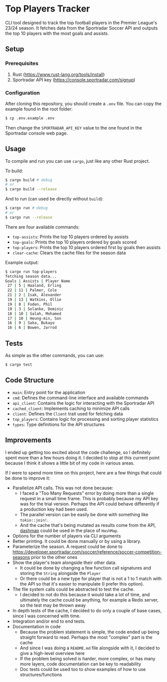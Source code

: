 # Top Players Tracker

CLI tool designed to track the top football players in the Premier League's 23/24 season. It fetches data from the Sportradar Soccer API and outputs the top 10 players with the most goals and assists.

## Setup

### Prerequisites

1. Rust (https://www.rust-lang.org/tools/install)
2. Sportradar API key (https://console.sportradar.com/signup)

### Configuration

After cloning this repository, you should create a `.env` file. You can copy the example found in the root folder:

```bash
$ cp .env.example .env
```

Then change the `SPORTRADAR_API_KEY` value to the one found in the Sportradar console web page.

## Usage

To compile and run you can use `cargo`, just like any other Rust project.

To build:

```bash
$ cargo build # debug
# or
$ cargo build --release
```

And to run (can used be directly without `build`):

```bash
$ cargo run # debug
# or
$ cargo run --release
```

There are four available commands:

- `top-assists`: Prints the top 10 players ordered by assists
- `top-goals`: Prints the top 10 players ordered by goals scored
- `top-players`: Prints the top 10 players ordered first by goals then assists
- `clear-cache`: Clears the cache files for the season data

Example output:

```bash
$ cargo run top-players 
fetching season data...
Goals | Assists | Player Name
 27 | 5 | Haaland, Erling
 22 | 11 | Palmer, Cole
 21 | 2 | Isak, Alexander
 19 | 13 | Watkins, Ollie
 19 | 8 | Foden, Phil
 19 | 3 | Solanke, Dominic
 18 | 10 | Salah, Mohamed
 17 | 10 | Heung-min, Son
 16 | 9 | Saka, Bukayo
 16 | 6 | Bowen, Jarrod
```

## Tests

As simple as the other commands, you can use:

```bash
$ cargo test
```

## Code Structure

- `main`: Entry point for the application
- `cmd`: Defines the command-line interface and available commands
- `api_client`: Contains the logic for interacting with the Sportradar API
- `cached_client`: Implements caching to minimize API calls
- `client`: Defines the `Client` trait used for fetching data
- `top_players`: Contains logic for processing and sorting player statistics
- `types`: Type definitions for the API structures

## Improvements

I ended up getting too excited about the code challenge, so I definitely spent more than a few hours doing it. I decided to stop at this current point because I think it shows a little bit of my code in various areas.

If I were to spend more time on this project, here are a few things that could be done to improve it:

- Parallelize API calls. This was not done because:
  - I faced a "Too Many Requests" error by doing more than a single request in a small time frame. This is probably because my API key was for the trial version. Perhaps the API could behave differently if a production key had been used.
  - The parallel version can be easily be done with something like `tokio::join!`.
  - And the cache that's being mutated as results come from the API, [dashmap](https://github.com/xacrimon/dashmap) could be used in the place of `HashMap`.
- Options for the number of players via CLI arguments
- Better printing. It could be done manually or by using a library.
- Parameterize the season. A request could be done to https://developer.sportradar.com/soccer/reference/soccer-competition-seasons prior to the other ones
- Show the player's team alongside their other data.
  - It could be done by changing a few function call signatures and storing the `String` alongside the `Player`
  - Or there could be a new type for player that is not a 1 to 1 match with the API so that it's easier to manipulate (I prefer this option).
- The file system calls could be abstracted to test the cache.
  - I decided to not do this because it would take a lot of time, and ultimately the cache could be anything, for example a Redis server, so the test may be thrown away
- In depth tests of the cache, I decided to do only a couple of base cases, since I was concerned with time.
- Integration and/or end to end tests.
- Documentation in code
  - Because the problem statement is simple, the code ended up being straight forward to read. Perhaps the most "complex" part is the cache
  - And since I was doing a `README.md` file alongside with it, I decided to give a high-level overview here
  - If the problem being solved is harder, more complex, or has many more layers, code documentation can be key to readability
  - Doc tests could be used too to show examples of how to use structures/functions

